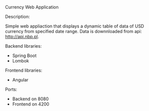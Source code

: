 Currency Web Application

Description:

Simple web appliaction that displays a dynamic table of data of USD currency from specified date range. Data is downnloaded from api: http://api.nbp.pl.

Backend libraries:
- Spring Boot
- Lombok

Frontend libraries:
- Angular

Ports:
- Backend on 8080
- Frontend on 4200
